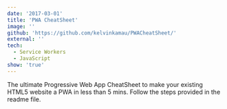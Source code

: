 ```yaml
---
date: '2017-03-01'
title: 'PWA CheatSheet'
image: ''
github: 'https://github.com/kelvinkamau/PWACheatSheet/'
external: ''
tech:
  - Service Workers
  - JavaScript
show: 'true'
---
```


The ultimate Progressive Web App CheatSheet to make your existing HTML5 website a PWA in less than 5 mins. Follow the steps provided in the readme file.
